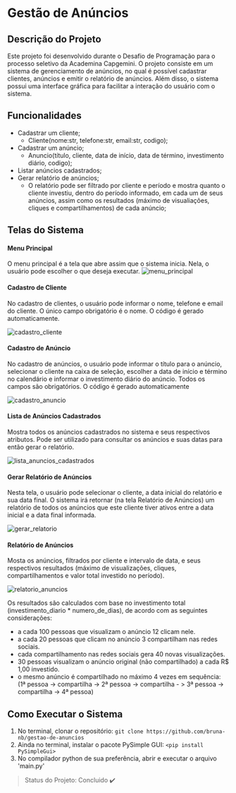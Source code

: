 # Gestão de Anúncios

## Descrição do Projeto
Este projeto foi desenvolvido durante o Desafio de Programação para o processo seletivo da Academina Capgemini. O projeto consiste em um sistema de gerenciamento de anúncios, no qual é possível cadastrar clientes, anúncios e emitir o relatório de anúncios.
Além disso, o sistema possui uma interface gráfica para facilitar a interação do usuário com o sistema.

## Funcionalidades
- Cadastrar um cliente; 
  - Cliente(nome:str, telefone:str, email:str, codigo);
- Cadastrar um anúncio;
  - Anuncio(título, cliente, data de início, data de término, investimento diário, codigo);
- Listar anúncios cadastrados;
- Gerar relatório de anúncios;
  - O relatório pode ser filtrado por cliente e período e mostra quanto o cliente investiu, dentro do período informado, em cada um de seus anúncios, assim como os resultados (máximo de visualiações, cliques e compartilhamentos) de cada anúncio;
 
 ## Telas do Sistema
 
 #### Menu Principal
 O menu principal é a tela que abre assim que o sistema inicia. Nela, o usuário pode escolher o que deseja executar.
 ![menu_principal](https://user-images.githubusercontent.com/73616453/118419438-5e63a080-b692-11eb-956f-141a4f69c09a.png)
 
 #### Cadastro de Cliente
 No cadastro de clientes, o usuário pode informar o nome, telefone e email do cliente. O único campo obrigatório é o nome. O código é gerado automaticamente.
 
 ![cadastro_cliente](https://user-images.githubusercontent.com/73616453/118419456-6de2e980-b692-11eb-8c18-0699204c9f7a.png)
 
 #### Cadastro de Anúncio
 No cadastro de anúncios, o usuário pode informar o título para o anúncio, selecionar o cliente na caixa de seleção, escolher a data de início e término no calendário e informar o investimento diário do anúncio. Todos os campos são obrigatórios. O código é gerado automaticamente
 
 ![cadastro_anuncio](https://user-images.githubusercontent.com/73616453/118419477-7cc99c00-b692-11eb-90c3-9a6a3f30bdad.png)
 
 #### Lista de Anúncios Cadastrados
 Mostra todos os anúncios cadastrados no sistema e seus respectivos atributos. Pode ser utilizado para consultar os anúncios e suas datas para então gerar o relatório.
 
 ![lista_anuncios_cadastrados](https://user-images.githubusercontent.com/73616453/118419498-8c48e500-b692-11eb-8b76-ab523497d03a.png)
 
 #### Gerar Relatório de Anúncios
 Nesta tela, o usuário pode selecionar o cliente, a data inicial do relatório e sua data final. O sistema irá retornar (na tela Relatório de Anúncios) um relatório de todos os anúncios que este cliente tiver ativos entre a data inicial e a data final informada.
 
 ![gerar_relatorio](https://user-images.githubusercontent.com/73616453/118419509-966ae380-b692-11eb-8a66-8990fa60cd1c.png)
 
 #### Relatório de Anúncios
 Mosta os anúncios, filtrados por cliente e intervalo de data, e seus respectivos resultados (máximo de visualizações, cliques, compartilhamentos e valor total investido no período).
 
 ![relatorio_anuncios](https://user-images.githubusercontent.com/73616453/118419528-a256a580-b692-11eb-9b70-68f2912944a2.png)
 
 Os resultados são calculados com base no investimento total (investimento_diario * numero_de_dias), de acordo com as seguintes considerações:
 - a cada 100 pessoas que visualizam o anúncio 12 clicam nele.
 - a cada 20 pessoas que clicam no anúncio 3 compartilham nas redes sociais.
 - cada compartilhamento nas redes sociais gera 40 novas visualizações.
 - 30 pessoas visualizam o anúncio original (não compartilhado) a cada R$ 1,00 investido.
 - o mesmo anúncio é compartilhado no máximo 4 vezes em sequência:
    (1ª pessoa -> compartilha -> 2ª pessoa -> compartilha - > 3ª pessoa -> compartilha -> 4ª pessoa)
    
## Como Executar o Sistema
1. No terminal, clonar o repositório: `git clone https://github.com/bruna-nb/gestao-de-anuncios`
2. Ainda no terminal, instalar o pacote PySimple GUI: `<pip install PySimpleGui>`
3. No compilador python de sua preferência, abrir e executar o arquivo 'main.py'

 > Status do Projeto: Concluido :heavy_check_mark:


